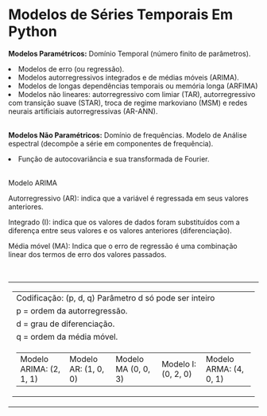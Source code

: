 # Modelos de Séries Temporais Em Python

<p><B>Modelos Paramétricos:</B> Domínio Temporal (número finito de parâmetros).</p>
<uo>
  <li>Modelos de erro (ou regressão).</li>
  <li>Modelos autorregressivos integrados e de médias móveis (ARIMA).</li>
  <li>Modelos de longas dependências temporais ou memória longa (ARFIMA)</li>
  <li>Modelos não lineares: autorregressivo com limiar (TAR), autorregressivo com transição suave (STAR), troca de regime markoviano (MSM) e redes neurais artificiais autorregressivas (AR-ANN).</li>  
</uo>
<BR>
<p><B>Modelos Não Paramétricos:</B> Domínio de frequências. Modelo de Análise espectral (decompõe a série em componentes de frequência).</p>
<uo>
  <li>Função de autocovariância e sua transformada de Fourier.</li>
</uo>
<BR>
<p>Modelo ARIMA</p>
<p>Autorregressivo (AR): indica que a variável é regressada em seus valores anteriores.</p>
<p>Integrado (I): indica que os valores de dados foram substituídos com a diferença entre seus valores e os valores anteriores (diferenciação).</p>
 <p>Média móvel (MA): Indica que o erro de regressão é uma combinação linear dos termos de erro dos valores passados.</p>
<BR>
<table>
  <tr>
    <td>
      <table>
        <tr>
          <td>Codificação: (p, d, q) Parâmetro d só pode ser inteiro</td>
        </tr>
        <tr>
          <td>p = ordem da autorregressão.</td>
        </tr>
        <tr>
          <td>d = grau de diferenciação.</td>
        </tr>
        <tr>
          <td>q = ordem da média móvel.</td>
        </tr>
    </td>
    <td>
      <table>
        <tr>
          <td>Modelo ARIMA: (2, 1, 1)</td>
          <td>Modelo AR: (1, 0, 0)</td>
          <td>Modelo MA (0, 0, 3)</td>
          <td>Modelo I: (0, 2, 0)</td>
          <td>Modelo ARMA: (4, 0, 1)</td>
        </tr>
      </table>
    </td>
  </tr>
</table>
